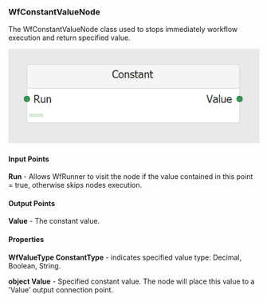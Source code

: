 ### WfConstantValueNode
The WfConstantValueNode class used to stops immediately workflow execution and return specified value.

![WfConstantValueNode](https://github.com/ArsenAbazian/WorkflowDiagram/blob/main/Help/Images/CommonNodes/Constant.png)

#### Input Points

**Run** - Allows WfRunner to visit the node if the value contained in this point = true, otherwise skips nodes execution.

#### Output Points

**Value** - The constant value.

#### Properties

**WfValueType ConstantType** - indicates specified value type: Decimal, Boolean, String.

**object Value** - Specified constant value. The node will place this value to a 'Value' output connection point.